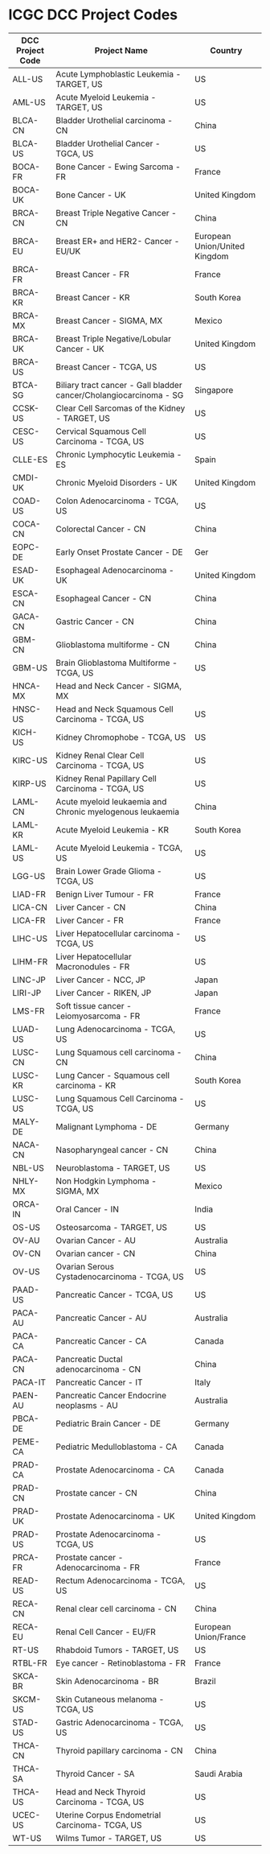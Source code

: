 # ICGC DCC Project Codes

| DCC Project Code |  Project Name |  Country |
| ----- | ----- | ----- |
| ALL-US |  Acute Lymphoblastic Leukemia - TARGET, US |  US |
| AML-US |  Acute Myeloid Leukemia - TARGET, US |  US |
| BLCA-CN |  Bladder Urothelial carcinoma - CN |  China |
| BLCA-US |  Bladder Urothelial Cancer - TGCA, US |  US |
| BOCA-FR |  Bone Cancer - Ewing Sarcoma - FR |  France |
| BOCA-UK |  Bone Cancer - UK |  United Kingdom |
| BRCA-CN |  Breast Triple Negative Cancer - CN |  China |
| BRCA-EU |  Breast ER+ and HER2- Cancer - EU/UK |  European Union/United Kingdom |
| BRCA-FR |  Breast Cancer - FR |  France |
| BRCA-KR |  Breast Cancer - KR |  South Korea |
| BRCA-MX |  Breast Cancer - SIGMA, MX |  Mexico |
| BRCA-UK |  Breast Triple Negative/Lobular Cancer - UK |  United Kingdom |
| BRCA-US |  Breast Cancer - TCGA, US |  US |
| BTCA-SG |  Biliary tract cancer - Gall bladder cancer/Cholangiocarcinoma - SG |  Singapore |
| CCSK-US |  Clear Cell Sarcomas of the Kidney - TARGET, US |  US |
| CESC-US |  Cervical Squamous Cell Carcinoma - TCGA, US |  US |
| CLLE-ES |  Chronic Lymphocytic Leukemia - ES |  Spain |
| CMDI-UK |  Chronic Myeloid Disorders - UK |  United Kingdom |
| COAD-US |  Colon Adenocarcinoma - TCGA, US |  US |
| COCA-CN |  Colorectal Cancer - CN |  China |
| EOPC-DE |  Early Onset Prostate Cancer - DE |  Ger |
| ESAD-UK |  Esophageal Adenocarcinoma - UK |  United Kingdom |
| ESCA-CN |  Esophageal Cancer - CN |  China |
| GACA-CN |  Gastric Cancer - CN |  China |
| GBM-CN |  Glioblastoma multiforme - CN |  China |
| GBM-US |  Brain Glioblastoma Multiforme - TCGA, US |  US |
| HNCA-MX |  Head and Neck Cancer - SIGMA, MX |   |
| HNSC-US |  Head and Neck Squamous Cell Carcinoma - TCGA, US |  US |
| KICH-US |  Kidney Chromophobe - TCGA, US |  US |
| KIRC-US |  Kidney Renal Clear Cell Carcinoma - TCGA, US |  US |
| KIRP-US |  Kidney Renal Papillary Cell Carcinoma - TCGA, US |  US |
| LAML-CN |  Acute myeloid leukaemia and Chronic myelogenous leukaemia |  China |
| LAML-KR |  Acute Myeloid Leukemia - KR |  South Korea |
| LAML-US |  Acute Myeloid Leukemia - TCGA, US |  US |
| LGG-US |  Brain Lower Grade Glioma - TCGA, US |  US |
| LIAD-FR |  Benign Liver Tumour - FR |  France |
| LICA-CN |  Liver Cancer - CN |  China |
| LICA-FR |  Liver Cancer - FR |  France |
| LIHC-US |  Liver Hepatocellular carcinoma - TCGA, US |  US |
| LIHM-FR |  Liver Hepatocellular Macronodules - FR |  US |
| LINC-JP |  Liver Cancer - NCC, JP |  Japan |
| LIRI-JP |  Liver Cancer - RIKEN, JP |  Japan |
| LMS-FR |  Soft tissue cancer - Leiomyosarcoma - FR |  France |
| LUAD-US |  Lung Adenocarcinoma - TCGA, US |  US |
| LUSC-CN |  Lung Squamous cell carcinoma - CN |  China |
| LUSC-KR |  Lung Cancer - Squamous cell carcinoma - KR |  South Korea |
| LUSC-US |  Lung Squamous Cell Carcinoma - TCGA, US |  US |
| MALY-DE |  Malignant Lymphoma - DE |  Germany |
| NACA-CN |  Nasopharyngeal cancer - CN |  China |
| NBL-US |  Neuroblastoma - TARGET, US |  US |
| NHLY-MX |  Non Hodgkin Lymphoma - SIGMA, MX |  Mexico |
| ORCA-IN |  Oral Cancer - IN |  India |
| OS-US |  Osteosarcoma - TARGET, US |  US |
| OV-AU |  Ovarian Cancer - AU |  Australia |
| OV-CN |  Ovarian cancer - CN |  China |
| OV-US |  Ovarian Serous Cystadenocarcinoma - TCGA, US |  US |
| PAAD-US |  Pancreatic Cancer - TCGA, US |  US |
| PACA-AU |  Pancreatic Cancer - AU |  Australia |
| PACA-CA |  Pancreatic Cancer - CA |  Canada |
| PACA-CN |  Pancreatic Ductal adenocarcinoma - CN |  China |
| PACA-IT |  Pancreatic Cancer - IT |  Italy |
| PAEN-AU |  Pancreatic Cancer Endocrine neoplasms - AU |  Australia |
| PBCA-DE |  Pediatric Brain Cancer - DE |  Germany |
| PEME-CA |  Pediatric Medulloblastoma - CA |  Canada |
| PRAD-CA |  Prostate Adenocarcinoma - CA |  Canada |
| PRAD-CN |  Prostate cancer - CN |  China |
| PRAD-UK |  Prostate Adenocarcinoma - UK |  United Kingdom |
| PRAD-US |  Prostate Adenocarcinoma - TCGA, US |  US |
| PRCA-FR |  Prostate cancer - Adenocarcinoma - FR |  France |
| READ-US |  Rectum Adenocarcinoma - TCGA, US |  US |
| RECA-CN |  Renal clear cell carcinoma - CN |  China |
| RECA-EU |  Renal Cell Cancer - EU/FR |  European Union/France |
| RT-US |  Rhabdoid Tumors - TARGET, US |  US |
| RTBL-FR |  Eye cancer - Retinoblastoma - FR |  France |
| SKCA-BR |  Skin Adenocarcinoma - BR |  Brazil |
| SKCM-US |  Skin Cutaneous melanoma - TCGA, US |  US |
| STAD-US |  Gastric Adenocarcinoma - TCGA, US |  US |
| THCA-CN |  Thyroid papillary carcinoma - CN |  China |
| THCA-SA |  Thyroid Cancer - SA |  Saudi Arabia |
| THCA-US |  Head and Neck Thyroid Carcinoma - TCGA, US |  US |
| UCEC-US |  Uterine Corpus Endometrial Carcinoma- TCGA, US |  US |
| WT-US |  Wilms Tumor - TARGET, US |  US |  